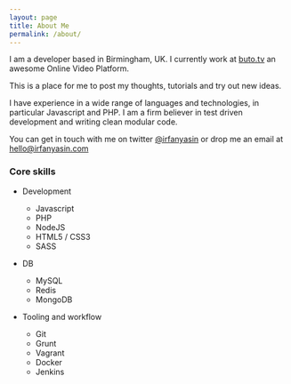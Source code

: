 ```yaml
---
layout: page
title: About Me
permalink: /about/
---
```


I am a developer based in Birmingham, UK. I currently work at [buto.tv](http://buto.tv) an awesome Online Video Platform.

This is a place for me to post my thoughts, tutorials and try out new ideas.

I have experience in a wide range of languages and technologies, in particular Javascript and PHP. I am a firm believer in test driven development and writing clean modular code.

You can get in touch with me on twitter [@irfanyasin](https://twitter.com/irfanyasin) or drop me an email at [hello@irfanyasin.com](/contact)

### Core skills

- Development
    - Javascript
    - PHP
    - NodeJS
    - HTML5 / CSS3
    - SASS
    
- DB
    - MySQL
    - Redis
    - MongoDB
    
- Tooling and workflow
    - Git
    - Grunt
    - Vagrant
    - Docker
    - Jenkins
